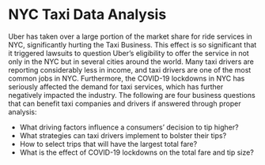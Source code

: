 # NYC Taxi Data Analysis

Uber has taken over a large portion of the market share for ride services in NYC, significantly hurting the Taxi Business. This effect is so significant that it triggered lawsuits to question Uber’s eligibility to offer the service in not only in the NYC but in several cities around the world.
Many taxi drivers are reporting considerably less in income, and taxi drivers are one of the most common jobs in NYC. Furthermore, the COVID-19 lockdowns in NYC has seriously affected the demand for taxi services, which has further negatively impacted the industry. The following are four business questions that can benefit taxi companies and drivers if answered through proper analysis:

-	What driving factors influence a consumers’ decision to tip higher?
-	What strategies can taxi drivers implement to bolster their tips?
-	How to select trips that will have the largest total fare?
-	What is the effect of COVID-19 lockdowns on the total fare and tip size?

